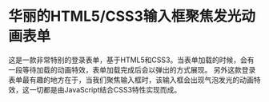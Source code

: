 # 华丽的HTML5/CSS3输入框聚焦发光动画表单

这是一款非常特别的登录表单，基于HTML5和CSS3。当表单加载的时候，会有一段等待加载的动画特效，表单加载完成后会以弹出的方式展现。
另外这款登录表单最有趣的地方在于，当我们聚焦输入框时，该输入框会出现气泡发光的动画特效，这一切都是由JavaScript结合CSS3特性实现而成。
